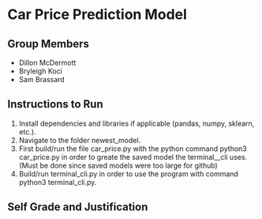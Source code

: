 # Car Price Prediction Model

## Group Members

- Dillon McDermott
- Bryleigh Koci
- Sam Brassard

## Instructions to Run
1. Install dependencies and libraries if applicable (pandas, numpy, sklearn, etc.).
2. Navigate to the folder newest_model.
2. First build/run the file car_price.py with the python command python3 car_price.py in order to greate the saved model the terminal__cli uses. (Must be done since saved models were too large for github)
3. Build/run terminal_cli.py in order to use the program with command python3 terminal_cli.py.

## Self Grade and Justification

